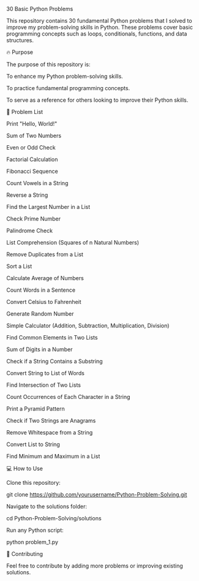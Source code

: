 30 Basic Python Problems

This repository contains 30 fundamental Python problems that I solved to improve my problem-solving skills in Python. These problems cover basic programming concepts such as loops, conditionals, functions, and data structures.

🔥 Purpose

The purpose of this repository is:

To enhance my Python problem-solving skills.

To practice fundamental programming concepts.

To serve as a reference for others looking to improve their Python skills.

📝 Problem List

Print "Hello, World!"

Sum of Two Numbers

Even or Odd Check

Factorial Calculation

Fibonacci Sequence

Count Vowels in a String

Reverse a String

Find the Largest Number in a List

Check Prime Number

Palindrome Check

List Comprehension (Squares of n Natural Numbers)

Remove Duplicates from a List

Sort a List

Calculate Average of Numbers

Count Words in a Sentence

Convert Celsius to Fahrenheit

Generate Random Number

Simple Calculator (Addition, Subtraction, Multiplication, Division)

Find Common Elements in Two Lists

Sum of Digits in a Number

Check if a String Contains a Substring

Convert String to List of Words

Find Intersection of Two Lists

Count Occurrences of Each Character in a String

Print a Pyramid Pattern

Check if Two Strings are Anagrams

Remove Whitespace from a String

Convert List to String

Find Minimum and Maximum in a List


💻 How to Use

Clone this repository:

git clone https://github.com/yourusername/Python-Problem-Solving.git

Navigate to the solutions folder:

cd Python-Problem-Solving/solutions

Run any Python script:

python problem_1.py

🤝 Contributing

Feel free to contribute by adding more problems or improving existing solutions.
